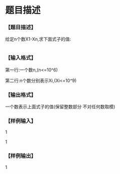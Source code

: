 # 题目描述


<h3>
【题目描述】
</h3>
<p>
给定n个数X1-Xn,求下面式子的值:
</p>
<p>
<img alt="" src="/upload/image/20160325/20160325202636_54709.png"/> 
</p>
<h3>
【输入格式】
</h3>
<p>
第一行:一个数n,(n&lt;=10^6)
</p>
<p>
第二行:n个数分别表示Xi,(Xi&lt;=10^9)
</p>
<h3>
【输出格式】
</h3>
<p>
一个数表示上面式子的值(保留整数部分 不对任何数取模)
</p>
<h3>
【样例输入】
</h3>
<p>
1
</p>
<p>
1
</p>
<h3>
【样例输出】
</h3>
<p>
1
</p>
